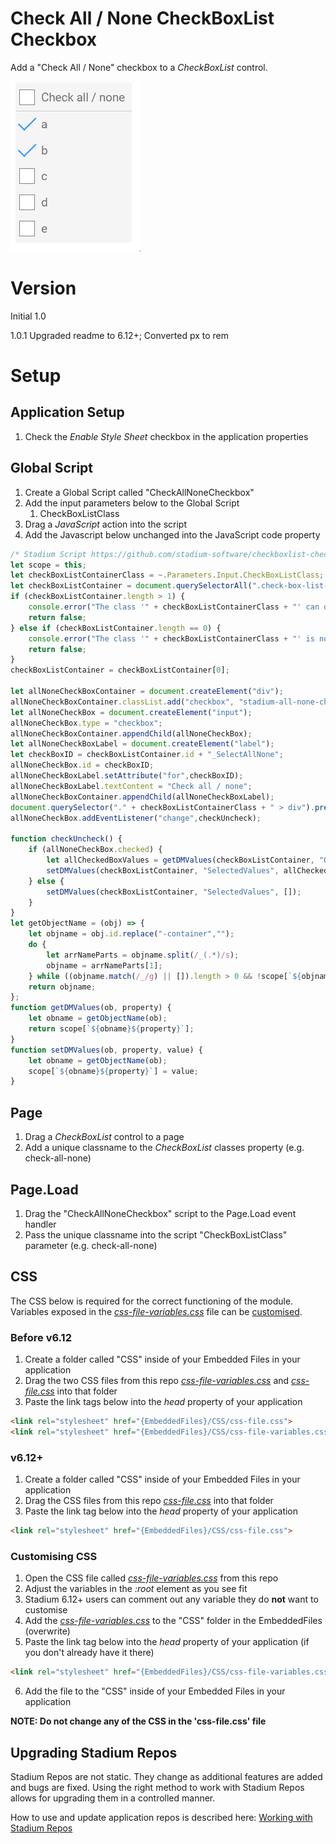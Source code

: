# Check All / None CheckBoxList Checkbox <!-- omit in toc -->

Add a "Check All / None" checkbox to a *CheckBoxList* control. 

![](images/View.gif)

# Version
Initial 1.0

1.0.1 Upgraded readme to 6.12+; Converted px to rem

# Setup

## Application Setup
1. Check the *Enable Style Sheet* checkbox in the application properties

## Global Script
1. Create a Global Script called "CheckAllNoneCheckbox"
2. Add the input parameters below to the Global Script
   1. CheckBoxListClass
3. Drag a *JavaScript* action into the script
4. Add the Javascript below unchanged into the JavaScript code property
```javascript
/* Stadium Script https://github.com/stadium-software/checkboxlist-check-all-none */
let scope = this;
let checkBoxListContainerClass = ~.Parameters.Input.CheckBoxListClass;
let checkBoxListContainer = document.querySelectorAll(".check-box-list-container." + checkBoxListContainerClass);
if (checkBoxListContainer.length > 1) {
    console.error("The class '" + checkBoxListContainerClass + "' can only be assigned to one CheckBoxList control");
    return false;
} else if (checkBoxListContainer.length == 0) {
    console.error("The class '" + checkBoxListContainerClass + "' is not assigned to any CheckBoxList control");
    return false;
}
checkBoxListContainer = checkBoxListContainer[0];

let allNoneCheckBoxContainer = document.createElement("div");
allNoneCheckBoxContainer.classList.add("checkbox", "stadium-all-none-checkbox");
let allNoneCheckBox = document.createElement("input");
allNoneCheckBox.type = "checkbox";
allNoneCheckBoxContainer.appendChild(allNoneCheckBox);
let allNoneCheckBoxLabel = document.createElement("label");
let checkBoxID = checkBoxListContainer.id + "_SelectAllNone";
allNoneCheckBox.id = checkBoxID;
allNoneCheckBoxLabel.setAttribute("for",checkBoxID);
allNoneCheckBoxLabel.textContent = "Check all / none";
allNoneCheckBoxContainer.appendChild(allNoneCheckBoxLabel);
document.querySelector("." + checkBoxListContainerClass + " > div").prepend(allNoneCheckBoxContainer);
allNoneCheckBox.addEventListener("change",checkUncheck);

function checkUncheck() {
    if (allNoneCheckBox.checked) {
        let allCheckedBoxValues = getDMValues(checkBoxListContainer, "Options").map(a => a.value);
        setDMValues(checkBoxListContainer, "SelectedValues", allCheckedBoxValues);
    } else {
        setDMValues(checkBoxListContainer, "SelectedValues", []);
    }
}
let getObjectName = (obj) => {
    let objname = obj.id.replace("-container","");
    do {
        let arrNameParts = objname.split(/_(.*)/s);
        objname = arrNameParts[1];
    } while ((objname.match(/_/g) || []).length > 0 && !scope[`${objname}Classes`]);
    return objname;
};
function getDMValues(ob, property) {
    let obname = getObjectName(ob);
    return scope[`${obname}${property}`];
}
function setDMValues(ob, property, value) {
    let obname = getObjectName(ob);
    scope[`${obname}${property}`] = value;
}
```

## Page
1. Drag a *CheckBoxList* control to a page
2. Add a unique classname to the *CheckBoxList* classes property (e.g. check-all-none)

## Page.Load
1. Drag the "CheckAllNoneCheckbox" script to the Page.Load event handler
2. Pass the unique classname into the script "CheckBoxListClass" parameter (e.g. check-all-none)

## CSS
The CSS below is required for the correct functioning of the module. Variables exposed in the [*css-file-variables.css*](css-file-variables.css) file can be [customised](#customising-css).

### Before v6.12
1. Create a folder called "CSS" inside of your Embedded Files in your application
2. Drag the two CSS files from this repo [*css-file-variables.css*](css-file-variables.css) and [*css-file.css*](css-file.css) into that folder
3. Paste the link tags below into the *head* property of your application
```html
<link rel="stylesheet" href="{EmbeddedFiles}/CSS/css-file.css">
<link rel="stylesheet" href="{EmbeddedFiles}/CSS/css-file-variables.css">
``` 

### v6.12+
1. Create a folder called "CSS" inside of your Embedded Files in your application
2. Drag the CSS files from this repo [*css-file.css*](css-file.css) into that folder
3. Paste the link tag below into the *head* property of your application
```html
<link rel="stylesheet" href="{EmbeddedFiles}/CSS/css-file.css">
``` 

### Customising CSS
1. Open the CSS file called [*css-file-variables.css*](css-file-variables.css) from this repo
2. Adjust the variables in the *:root* element as you see fit
3. Stadium 6.12+ users can comment out any variable they do **not** want to customise
4. Add the [*css-file-variables.css*](css-file-variables.css) to the "CSS" folder in the EmbeddedFiles (overwrite)
5. Paste the link tag below into the *head* property of your application (if you don't already have it there)
```html
<link rel="stylesheet" href="{EmbeddedFiles}/CSS/css-file-variables.css">
``` 
6. Add the file to the "CSS" inside of your Embedded Files in your application

**NOTE: Do not change any of the CSS in the 'css-file.css' file**

## Upgrading Stadium Repos
Stadium Repos are not static. They change as additional features are added and bugs are fixed. Using the right method to work with Stadium Repos allows for upgrading them in a controlled manner. 

How to use and update application repos is described here: [Working with Stadium Repos](https://github.com/stadium-software/samples-upgrading)